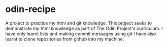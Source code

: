 # odin-recipe
A project to practice my html and git knowledge.
This project seeks to demonstrate my html knowledge as part of The Odin Project's curriculum.
I have only learnt lists and making commit messages using git
I have also learnt to clone repositories from github into my machine.